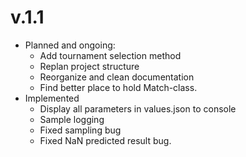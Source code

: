 # v.1.1
- Planned and ongoing:
	- Add tournament selection method
	- Replan project structure
	- Reorganize and clean documentation
	- Find better place to hold Match-class. 
- Implemented
	- Display all parameters in values.json to console
	- Sample logging
	- Fixed sampling bug
	- Fixed NaN predicted result bug.